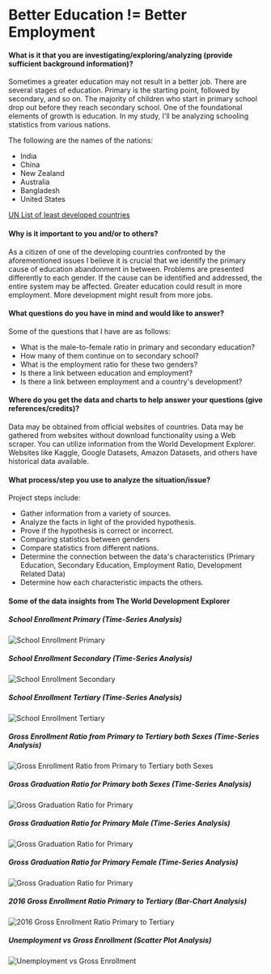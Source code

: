 # Better Education !=  Better Employment

#### What is it that you are investigating/exploring/analyzing (provide sufficient background information)?
Sometimes a greater education may not result in a better job. There are several stages of education. Primary is the starting point, followed by secondary, and so on. The majority of children who start in primary school drop out before they reach secondary school. One of the foundational elements of growth is education. In my study, I'll be analyzing schooling statistics from various nations.

The following are the names of the nations:
- India
- China
- New Zealand
- Australia
- Bangladesh
- United States

[UN List of least developed countries](https://unctad.org/topic/least-developed-countries/list)

#### Why is it important to you and/or to others?
As a citizen of one of the developing countries confronted by the aforementioned issues I believe it is crucial that we identify the primary cause of education abandonment in between. Problems are presented differently to each gender. If the cause can be identified and addressed, the entire system may be affected. Greater education could result in more employment. More development might result from more jobs. 

#### What questions do you have in mind and would like to answer?
Some of the questions that I have are as follows:
- What is the male-to-female ratio in primary and secondary education?
- How many of them continue on to secondary school?
- What is the employment ratio for these two genders?
- Is there a link between education and employment?
- Is there a link between employment and a country's development?

#### Where do you get the data and charts to help answer your questions (give references/credits)?  
Data may be obtained from official websites of countries. Data may be gathered from websites without download functionality using a Web scraper. You can utilize information from the World Development Explorer. Websites like Kaggle, Google Datasets, Amazon Datasets, and others have historical data available.


#### What process/step you use to analyze the situation/issue?
Project steps include:
- Gather information from a variety of sources.
- Analyze the facts in light of the provided hypothesis.
- Prove if the hypothesis is correct or incorrect.
- Comparing statistics between genders
- Compare statistics from different nations.
- Determine the connection between the data's characteristics (Primary Education, Secondary Education, Employment Ratio, Development Related Data)
- Determine how each characteristic impacts the others.

#### Some of the data insights from The World Development Explorer

##### School Enrollment Primary (Time-Series Analysis)
![School Enrollment Primary](https://github.com/Ishani-Patel/data690_fall2022/blob/main/data690_world_dev/Charts/timeseries_primary_enroll.png)

##### School Enrollment Secondary (Time-Series Analysis)
![School Enrollment Secondary](https://github.com/Ishani-Patel/data690_fall2022/blob/main/data690_world_dev/Charts/timeseries_secondary_enroll.png)

##### School Enrollment Tertiary (Time-Series Analysis)
![School Enrollment Tertiary](https://github.com/Ishani-Patel/data690_fall2022/blob/main/data690_world_dev/Charts/timeseries_tertiary_enroll.png)

##### Gross Enrollment Ratio from Primary to Tertiary both Sexes (Time-Series Analysis)
![Gross Enrollment Ratio from Primary to Tertiary both Sexes](https://github.com/Ishani-Patel/data690_fall2022/blob/main/data690_world_dev/Charts/timeseries_primarytotertiary.png)

##### Gross Graduation Ratio for Primary both Sexes (Time-Series Analysis)
![Gross Graduation Ratio for Primary](https://github.com/Ishani-Patel/data690_fall2022/blob/main/data690_world_dev/Charts/timeseries_graduation_ratio_total.png)

##### Gross Graduation Ratio for Primary Male (Time-Series Analysis)
![Gross Graduation Ratio for Primary](https://github.com/Ishani-Patel/data690_fall2022/blob/main/data690_world_dev/Charts/timeseries_graduation_ratio_male.png)

##### Gross Graduation Ratio for Primary Female (Time-Series Analysis)
![Gross Graduation Ratio for Primary](https://github.com/Ishani-Patel/data690_fall2022/blob/main/data690_world_dev/Charts/timeseries_graduation_ratio_female.png)

##### 2016 Gross Enrollment Ratio Primary to Tertiary (Bar-Chart Analysis)
![2016 Gross Enrollment Ratio Primary to Tertiary](https://github.com/Ishani-Patel/data690_fall2022/blob/main/data690_world_dev/Charts/time_series_2nd_2.png)

##### Unemployment vs Gross Enrollment  (Scatter Plot Analysis)
![Unemployment vs Gross Enrollment](https://github.com/Ishani-Patel/data690_fall2022/blob/main/data690_world_dev/Charts/Unemployment_VS_GrossEnrolmentRatio.png)
